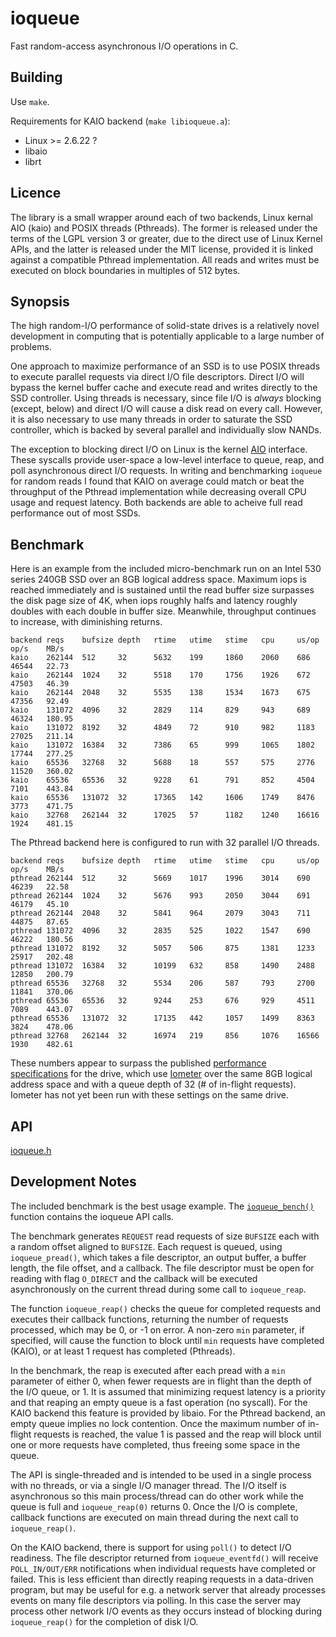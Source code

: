 ioqueue
====

Fast random-access asynchronous I/O operations in C.

Building
----

Use `make`.

Requirements for KAIO backend (`make libioqueue.a`):

* Linux >= 2.6.22 ?
* libaio
* librt

Licence
----

The library is a small wrapper around each of two backends, Linux kernal AIO (kaio) and POSIX threads (Pthreads). The former is released under the terms of the LGPL version 3 or greater, due to the direct use of Linux Kernel APIs, and the latter is released under the MIT license, provided it is linked against a compatible Pthread implementation. All reads and writes must be executed on block boundaries in multiples of 512 bytes.

Synopsis
----

The high random-I/O performance of solid-state drives is a relatively novel development in computing that is potentially applicable to a large number of problems.

One approach to maximize performance of an SSD is to use POSIX threads to execute parallel requests via direct I/O file descriptors. Direct I/O will bypass the kernel buffer cache and execute read and writes directly to the SSD controller. Using threads is necessary, since file I/O is *always* blocking (except, below) and direct I/O will cause a disk read on every call. However, it is also necessary to use many threads in order to saturate the SSD controller, which is backed by several parallel and individually slow NANDs.

The exception to blocking direct I/O on Linux is the kernel [AIO][AIO] interface. These syscalls provide user-space a low-level interface to queue, reap, and poll asynchronous direct I/O requests. In writing and benchmarking `ioqueue` for random reads I found that KAIO on average could match or beat the throughput of the Pthread implementation while decreasing overall CPU usage and request latency. Both backends are able to acheive full read performance out of most SSDs.

Benchmark
----

Here is an example from the included micro-benchmark run on an Intel 530 series 240GB SSD over an 8GB logical address space. Maximum iops is reached immediately and is sustained until the read buffer size surpasses the disk page size of 4K, when iops roughly halfs and latency roughly doubles with each double in buffer size. Meanwhile, throughput continues to increase, with diminishing returns.

    backend reqs    bufsize depth   rtime   utime   stime   cpu     us/op   op/s    MB/s
    kaio    262144  512     32      5632    199     1860    2060    686     46544   22.73
    kaio    262144  1024    32      5518    170     1756    1926    672     47503   46.39
    kaio    262144  2048    32      5535    138     1534    1673    675     47356   92.49
    kaio    131072  4096    32      2829    114     829     943     689     46324   180.95
    kaio    131072  8192    32      4849    72      910     982     1183    27025   211.14
    kaio    131072  16384   32      7386    65      999     1065    1802    17744   277.25
    kaio    65536   32768   32      5688    18      557     575     2776    11520   360.02
    kaio    65536   65536   32      9228    61      791     852     4504    7101    443.84
    kaio    65536   131072  32      17365   142     1606    1749    8476    3773    471.75
    kaio    32768   262144  32      17025   57      1182    1240    16616   1924    481.15

The Pthread backend here is configured to run with 32 parallel I/O threads.

    backend reqs    bufsize depth   rtime   utime   stime   cpu     us/op   op/s    MB/s
    pthread 262144  512     32      5669    1017    1996    3014    690     46239   22.58
    pthread 262144  1024    32      5676    993     2050    3044    691     46179   45.10
    pthread 262144  2048    32      5841    964     2079    3043    711     44875   87.65
    pthread 131072  4096    32      2835    525     1022    1547    690     46222   180.56
    pthread 131072  8192    32      5057    506     875     1381    1233    25917   202.48
    pthread 131072  16384   32      10199   632     858     1490    2488    12850   200.79
    pthread 65536   32768   32      5534    206     587     793     2700    11841   370.06
    pthread 65536   65536   32      9244    253     676     929     4511    7089    443.07
    pthread 65536   131072  32      17135   442     1057    1499    8363    3824    478.06
    pthread 32768   262144  32      16974   219     856     1076    16566   1930    482.61

These numbers appear to surpass the published [performance specifications][intel_perf] for the drive, which use [Iometer][iometer] over the same 8GB logical address space and with a queue depth of 32 (# of in-flight requests). Iometer has not yet been run with these settings on the same drive.

API
---

[ioqueue.h][ioqueue.h]

Development Notes
----

The included benchmark is the best usage example. The [`ioqueue_bench()`][ioqueue_bench] function contains the ioqueue API calls.

The benchmark generates `REQUEST` read requests of size `BUFSIZE` each with a random offset aligned to `BUFSIZE`. Each request is queued, using `ioqueue_pread()`, which takes a file descriptor, an output buffer, a buffer length, the file offset, and a callback. The file descriptor must be open for reading with flag `O_DIRECT` and the callback will be executed asynchronously on the current thread during some call to `ioqueue_reap`.

The function `ioqueue_reap()` checks the queue for completed requests and executes their callback functions, returning the number of requests processed, which may be 0, or -1 on error. A non-zero `min` parameter, if specified, will cause the function to block until `min` requests have completed (KAIO), or at least 1 request has completed (Pthreads).

In the benchmark, the reap is executed after each pread with a `min` parameter of either 0, when fewer requests are in flight than the depth of the I/O queue, or 1. It is assumed that minimizing request latency is a priority and that reaping an empty queue is a fast operation (no syscall). For the KAIO backend this feature is provided by libaio. For the Pthread backend, an empty queue implies no lock contention. Once the maximum number of in-flight requests is reached, the value 1 is passed and the reap will block until one or more requests have completed, thus freeing some space in the queue.

The API is single-threaded and is intended to be used in a single process with no threads, or via a single I/O manager thread. The I/O itself is asynchronous so this main process/thread can do other work while the queue is full and `ioqueue_reap(0)` returns 0. Once the I/O is complete, callback functions are executed on main thread during the next call to `ioqueue_reap()`.

On the KAIO backend, there is support for using `poll()` to detect I/O readiness. The file descriptor returned from `ioqueue_eventfd()` will receive `POLL_IN/OUT/ERR` notifications when individual requests have completed or failed. This is less efficient than directly reaping requests in a data-driven program, but may be useful for e.g. a network server that already processes events on many file descriptors via polling. In this case the server may process other network I/O events as they occurs instead of blocking during `ioqueue_reap()` for the completion of disk I/O.

[AIO]: https://web.archive.org/web/20150406015143/http://code.google.com/p/kernel/wiki/AIOUserGuide
[intel_perf]: http://www.intel.com/content/www/us/en/solid-state-drives/solid-state-drives-530-series.html
[iometer]: http://www.iometer.org/
[ioqueue.h]: http://www.procself.net/pub/scm/?p=ioqueue.git;a=blob_plain;f=ioqueue.h
[ioqueue_bench]: http://www.procself.net/pub/scm/?p=ioqueue.git;a=blob;f=bench.cc;hb=HEAD#l169

